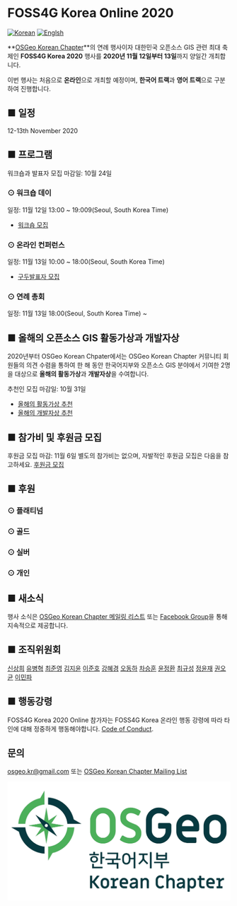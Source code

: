 # FOSS4G Korea Online 2020
[![Korean](https://img.shields.io/badge/language-Korean-blue.svg)](https://foss4g.osgeo.kr/)
[![Englsh](https://img.shields.io/badge/language-English-orange.svg)](en)

**[OSGeo Korean Chapter](https://www.osgeo.kr/)**의 연례 행사이자 대한민국 오픈소스 GIS 관련 최대 축제인 **FOSS4G Korea 2020** 행사를 **2020년 11월 12일부터 13일**까지 양일간 개최합니다.

이번 행사는 처음으로 **온라인**으로 개최할 예정이며, **한국어 트랙**과 **영어 트랙**으로 구분하여 진행합니다.

## ■ 일정
12-13th November 2020


## ■ 프로그램
워크숍과 발표자 모집 마감일: 10월 24일

### ⊙ 워크숍 데이
일정: 11월 12일 13:00 ~ 19:009(Seoul, South Korea Time)
  - [워크숍 모집]()

### ⊙ 온라인 컨퍼런스
일정: 11월 13일 10:00 ~ 18:00(Seoul, South Korea Time)
  - [구두발표자 모집]()

### ⊙ 연례 총회
일정: 11월 13일 18:00(Seoul, South Korea Time) ~

## ■ 올해의 오픈소스 GIS 활동가상과 개발자상
2020년부터 OSGeo Korean Chpater에서는 OSGeo Korean Chapter 커뮤니티 회원들의 의견 수렴을 통하여
한 해 동안 한국어지부와 오픈소스 GIS 분야에서 기여한 2명을 대상으로 **올해의 활동가상**과 **개발자상**을 수여합니다.

추천인 모집 마감일: 10월 31일
  - [올해의 활동가상 추천]()
  - [올해의 개발자상 추천]()

## ■ 참가비 및 후원금 모집
후원금 모집 마감: 11월 6일
별도의 참가비는 없으며, 자발적인 후원금 모집은 다음을 참고하세요. [후원금 모집](sponsor)

## ■ 후원

### ⊙ 플래티넘


### ⊙ 골드


### ⊙ 실버


### ⊙ 개인

## ■ 새소식
행사 소식은 [OSGeo Korean Chapter 메일링 리스트](http://groups.google.com/group/osgeo-kr) 또는 [Facebook Group](https://www.facebook.com/groups/OSGeoKR)을 통해 지속적으로 제공합니다.

## ■ 조직위원회
[신상희](shshin@gaia3d.com) [유병혁](bhyu@knps.or.kr) [최준영](novacite@gmail.com) [김지윤](aliasgis@gmail.com) [이준호](juno1238@gmail.com)
[강혜경](hkkang@krihs.re.kr) [오동하](dongha@bdi.re.kr) [차승훈](kacgung@gmail.com) [윤정환](lenablue12@gmail.com) [최규성](kyusung.choi@gmail.com)
[정윤재](choung12osu@gmail.com) [권오균](kok02@lx.or.kr) [이민파](mapplus@gmail.com)

## ■ 행동강령
FOSS4G Korea 2020 Online 참가자는 FOSS4G Korea 온라인 행동 강령에 따라 타인에 대해 정중하게 행동해야합니다. [Code of Conduct](code-of-conduct).

## 문의
[osgeo.kr@gmail.com](mailto:osgeo.kr@gmail.com) 또는 [OSGeo Korean Chapter Mailing List](http://groups.google.com/group/osgeo-kr)


![OSGeo Korean Chapter](images/osgeo.kr-logo.png)